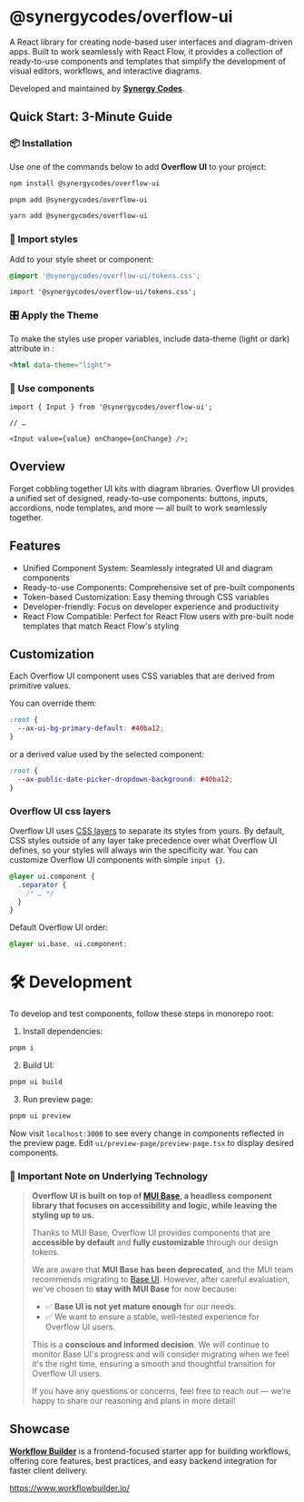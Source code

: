# @synergycodes/overflow-ui

A React library for creating node-based user interfaces and diagram-driven apps. Built to work seamlessly with React Flow, it provides a collection of ready-to-use components and templates that simplify the development of visual editors, workflows, and interactive diagrams.

Developed and maintained by **[Synergy Codes](https://www.synergycodes.com/)**.

## Quick Start: 3-Minute Guide

### 📦 Installation

Use one of the commands below to add **Overflow UI** to your project:

```bash
npm install @synergycodes/overflow-ui
```

```bash
pnpm add @synergycodes/overflow-ui
```

```bash
yarn add @synergycodes/overflow-ui
```

### 🎨 Import styles

Add to your style sheet or component:

```css
@import '@synergycodes/overflow-ui/tokens.css';
```

```tsx
import '@synergycodes/overflow-ui/tokens.css';
```

### 🎛️ Apply the Theme

To make the styles use proper variables, include data-theme (light or dark) attribute in <html>:

```html
<html data-theme="light">
```

### 🧱 Use components

```tsx
import { Input } from '@synergycodes/overflow-ui';

// …

<Input value={value} onChange={onChange} />;
```

## Overview

Forget cobbling together UI kits with diagram libraries. Overflow UI provides a unified set of designed, ready-to-use components: buttons, inputs, accordions, node templates, and more — all built to work seamlessly together.

## Features

- Unified Component System: Seamlessly integrated UI and diagram components
- Ready-to-use Components: Comprehensive set of pre-built components
- Token-based Customization: Easy theming through CSS variables
- Developer-friendly: Focus on developer experience and productivity
- React Flow Compatible: Perfect for React Flow users with pre-built node templates that match React Flow's styling

## Customization

Each Overflow UI component uses CSS variables that are derived from primitive values.

You can override them:

```css
:root {
  --ax-ui-bg-primary-default: #40ba12;
}
```

or a derived value used by the selected component:

```css
:root {
  --ax-public-date-picker-dropdown-background: #40ba12;
}
```

### Overflow UI css layers

Overflow UI uses [CSS layers](https://developer.mozilla.org/en-US/docs/Web/CSS/@layer) to separate its styles from yours. By default, CSS styles outside of any layer take precedence over what Overflow UI defines, so your styles will always win the specificity war. You can customize Overflow UI components with simple `input {}`.


```css
@layer ui.component {
  .separator {
    /* … */
  }
}
```

Default Overflow UI order:
```css
@layer ui.base, ui.component;
```

# 🛠️ Development

To develop and test components, follow these steps in monorepo root:

1. Install dependencies:

```bash
pnpm i
```

2. Build UI:

```bash
pnpm ui build
```

3. Run preview page:

```bash
pnpm ui preview
```

Now visit `localhost:3000` to see every change in components reflected in the preview page.
Edit `ui/preview-page/preview-page.tsx` to display desired components.

### 📣 Important Note on Underlying Technology

> **Overflow UI is built on top of [MUI Base](https://v6.mui.com/base-ui/getting-started/), a headless component library that focuses on accessibility and logic, while leaving the styling up to us.**
>
> Thanks to MUI Base, Overflow UI provides components that are **accessible by default** and **fully customizable** through our design tokens.
>
> We are aware that **MUI Base has been deprecated**, and the MUI team recommends migrating to [Base UI](https://base-ui.com).
> However, after careful evaluation, we've chosen to **stay with MUI Base** for now because:
>
> * ✅ **Base UI is not yet mature enough** for our needs.
> * ✅ We want to ensure a stable, well-tested experience for Overflow UI users.
>
> This is a **conscious and informed decision**.
> We will continue to monitor Base UI's progress and will consider migrating when we feel it's the right time, ensuring a smooth and thoughtful transition for Overflow UI users.
>
> If you have any questions or concerns, feel free to reach out — we’re happy to share our reasoning and plans in more detail!

## Showcase

**[Workflow Builder](https://www.workflowbuilder.io/)** is a frontend-focused starter app for building workflows, offering core features, best practices, and easy backend integration for faster client delivery.

https://www.workflowbuilder.io/
